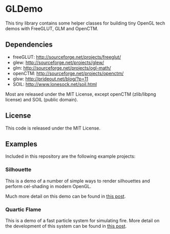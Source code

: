 # GLDemo #

This tiny library contains some helper classes for building tiny OpenGL tech demos with FreeGLUT, GLM and OpenCTM.
 
## Dependencies ##

* freeGLUT: http://sourceforge.net/projects/freeglut/
* glew: http://sourceforge.net/projects/glew/
* glm: http://sourceforge.net/projects/ogl-math/
* openCTM: http://sourceforge.net/projects/openctm/
* glsw: http://prideout.net/blog/?p=11
* SOIL: http://www.lonesock.net/soil.html

Most are released under the MIT License, except openCTM (zlib/libpng license) and SOIL (public domain).

## License ##

This code is released under the MIT License.

## Examples ##

Included in this repository are the following example projects:

### Silhouette ###

This is a demo of a number of simple ways to render silhouettes and perform cel-shading in modern OpenGL.

Much more detail on this demo can be found in [this post](http://drwalton.github.io/2013/10/18/silhouette-rendering.html).

### Quartic Flame ###

This is a demo of a fast particle system for simulating fire. More detail on the development of this system can be found in [this post](http://drwalton.github.io/2013/11/06/stateless-particles.html).
